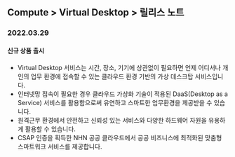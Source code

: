## Compute > Virtual Desktop > 릴리스 노트

### 2022.03.29

#### 신규 상품 출시

* Virtual Desktop 서비스는 시간, 장소, 기기에 상관없이 필요하면 언제 어디서나 개인의 업무 환경에 접속할 수 있는 클라우드 환경 기반의 가상 데스크탑 서비스입니다.
* 인터넷망 접속이 필요한 경우 클라우드 가상화 기술이 적용된 DaaS(Desktop as a Service) 서비스를 활용함으로써 유연하고 스마트한 업무환경을 제공받을 수 있습니다.
* 원격근무 환경에서 안전하고 신뢰성 있는 서비스와 다양한 하드웨어 자원을 유용하게 활용할 수 있습니다.
* CSAP 인증을 획득한 NHN 공공 클라우드에서 공공 비즈니스에 최적화된 맞춤형 스마트워크 서비스를 제공합니다.